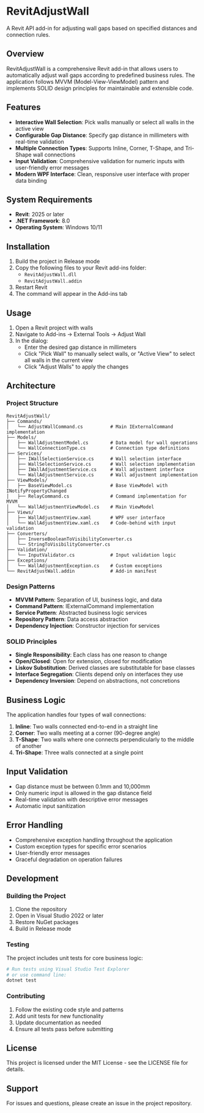 # RevitAdjustWall

A Revit API add-in for adjusting wall gaps based on specified distances and connection rules.

## Overview

RevitAdjustWall is a comprehensive Revit add-in that allows users to automatically adjust wall gaps according to predefined business rules. The application follows MVVM (Model-View-ViewModel) pattern and implements SOLID design principles for maintainable and extensible code.

## Features

- **Interactive Wall Selection**: Pick walls manually or select all walls in the active view
- **Configurable Gap Distance**: Specify gap distance in millimeters with real-time validation
- **Multiple Connection Types**: Supports Inline, Corner, T-Shape, and Tri-Shape wall connections
- **Input Validation**: Comprehensive validation for numeric inputs with user-friendly error messages
- **Modern WPF Interface**: Clean, responsive user interface with proper data binding

## System Requirements

- **Revit**: 2025 or later
- **.NET Framework**: 8.0
- **Operating System**: Windows 10/11

## Installation

1. Build the project in Release mode
2. Copy the following files to your Revit add-ins folder:
   - `RevitAdjustWall.dll`
   - `RevitAdjustWall.addin`
3. Restart Revit
4. The command will appear in the Add-ins tab

## Usage

1. Open a Revit project with walls
2. Navigate to Add-ins → External Tools → Adjust Wall
3. In the dialog:
   - Enter the desired gap distance in millimeters
   - Click "Pick Wall" to manually select walls, or "Active View" to select all walls in the current view
   - Click "Adjust Walls" to apply the changes

## Architecture

### Project Structure

```
RevitAdjustWall/
├── Commands/
│   └── AdjustWallCommand.cs          # Main IExternalCommand implementation
├── Models/
│   ├── WallAdjustmentModel.cs        # Data model for wall operations
│   └── WallConnectionType.cs         # Connection type definitions
├── Services/
│   ├── IWallSelectionService.cs      # Wall selection interface
│   ├── WallSelectionService.cs       # Wall selection implementation
│   ├── IWallAdjustmentService.cs     # Wall adjustment interface
│   └── WallAdjustmentService.cs      # Wall adjustment implementation
├── ViewModels/
│   ├── BaseViewModel.cs              # Base ViewModel with INotifyPropertyChanged
│   ├── RelayCommand.cs               # Command implementation for MVVM
│   └── WallAdjustmentViewModel.cs    # Main ViewModel
├── Views/
│   ├── WallAdjustmentView.xaml       # WPF user interface
│   └── WallAdjustmentView.xaml.cs    # Code-behind with input validation
├── Converters/
│   ├── InverseBooleanToVisibilityConverter.cs
│   └── StringToVisibilityConverter.cs
├── Validation/
│   └── InputValidator.cs             # Input validation logic
├── Exceptions/
│   └── WallAdjustmentException.cs    # Custom exceptions
└── RevitAdjustWall.addin             # Add-in manifest
```

### Design Patterns

- **MVVM Pattern**: Separation of UI, business logic, and data
- **Command Pattern**: IExternalCommand implementation
- **Service Pattern**: Abstracted business logic services
- **Repository Pattern**: Data access abstraction
- **Dependency Injection**: Constructor injection for services

### SOLID Principles

- **Single Responsibility**: Each class has one reason to change
- **Open/Closed**: Open for extension, closed for modification
- **Liskov Substitution**: Derived classes are substitutable for base classes
- **Interface Segregation**: Clients depend only on interfaces they use
- **Dependency Inversion**: Depend on abstractions, not concretions

## Business Logic

The application handles four types of wall connections:

1. **Inline**: Two walls connected end-to-end in a straight line
2. **Corner**: Two walls meeting at a corner (90-degree angle)
3. **T-Shape**: Two walls where one connects perpendicularly to the middle of another
4. **Tri-Shape**: Three walls connected at a single point

## Input Validation

- Gap distance must be between 0.1mm and 10,000mm
- Only numeric input is allowed in the gap distance field
- Real-time validation with descriptive error messages
- Automatic input sanitization

## Error Handling

- Comprehensive exception handling throughout the application
- Custom exception types for specific error scenarios
- User-friendly error messages
- Graceful degradation on operation failures

## Development

### Building the Project

1. Clone the repository
2. Open in Visual Studio 2022 or later
3. Restore NuGet packages
4. Build in Release mode

### Testing

The project includes unit tests for core business logic:

```bash
# Run tests using Visual Studio Test Explorer
# or use command line:
dotnet test
```

### Contributing

1. Follow the existing code style and patterns
2. Add unit tests for new functionality
3. Update documentation as needed
4. Ensure all tests pass before submitting

## License

This project is licensed under the MIT License - see the LICENSE file for details.

## Support

For issues and questions, please create an issue in the project repository.
